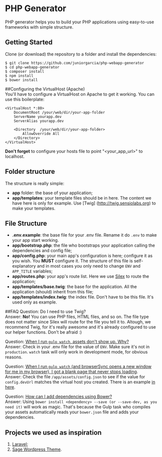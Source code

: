 # PHP Generator

PHP generator helps you to build your PHP applications using easy-to-use
frameworks with simple structure.

## Getting Started
Clone (or download) the repository to a folder and install the
dependencies:
```
$ git clone https://github.com/juniorgarcia/php-webapp-generator
$ cd php-webapp-generator
$ composer install
$ npm install
$ bower install 
```

##Configuring the VirtualHost (Apache)
<br>You'll have to configure a VirtualHost on Apache to get it working.
You can use this boilerplate:

```
<VirtualHost *:80>
    DocumentRoot /your/web/dir/your-app-folder
    ServerName yourapp.dev
    ServerAlias yourapp.dev

    <Directory  /your/web/dir/your-app-folder>
        AllowOverride All
    </Directory>
</VirtualHost>
```

**Don't forget** to configure your hosts file to point "<your_app_url>" to localhost.

## Folder structure
The structure is really simple:

* **app** folder: the base of your application;
* **app/templates**: your template files should be in here. The content we have here is only for example. Use [Twig]
(http://twig.sensiolabs.org) to make your templates.

## File Structure
* **.env.example**: the base file for your .env file. Rename it do `.env` to make your app start working.
* **app/bootstrap.php**: the file who bootstraps your application calling the dependencies and config file;
* **app/config.php**: your main app's configuration is here;
configure it as you wish. You **MUST** configure it. The structure of this file is self-explanatory and in most cases
you only need to change `ENV` and `APP_TITLE` variables;
* **app/routes.php**: your app's route list. Here we use [Silex](http://silex.sensiolabs.org/) to route the
application;
* **app/templates/base.twig**: the base for the application. All the application (should) inherit from this file;
* **app/templates/index.twig**: the index file. Don't have to be this file. It's used only as example.



##FAQ
Question: Do I need to use Twig?
<br>Answer: **No!** You can use PHP files, HTML files, and so on. The file type does not matter since Silex will
route for the file you tell it to. Altough, we recommend Twig, for it's really awesome and it's already configured to
use our helper functions. Don't be afraid :)

Question: [When I run `gulp watch`, assets don't show up. Why?](#assets-not-working)
<br>Answer: Check in your .env file for the value of `ENV`. Make sure it's not in `production`. `watch` task will
only work in development mode, for obvious reasons.

Question: [When I run `gulp watch` (and browserSync opens a new window for me in my browser), I got a blank page that
           never stops loading](#gulp-watch-dont-stop-loading-page).
<br>Answer: Check the file `/app/assets/config.json` to see if the value for `config.devUrl` matches the virtual host
you created. There is an example [in here](#configuring-the-virtualhost-apache).

Question: [How can I add dependencies using Bower?](#how-to-add-dependencies-using-bower)
<br>Answer: Using `bower install <dependency> --save (or --save-dev, as you need it)` will work as magic. That's because
the Gulp task who compiles your assets automatically reads your `bower.json` file and adds your dependencies.

## Projects we used as inspiration
1. [Laravel](https://laravel.com/);
2. [Sage Wordpress Theme](https://github.com/roots/sage).